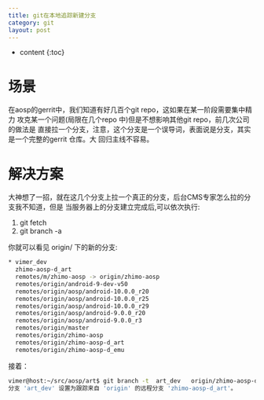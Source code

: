 ```yaml
---
title: git在本地追踪新建分支
category: git
layout: post
---
```

* content
{:toc}

# 场景
在aosp的gerrit中，我们知道有好几百个git repo，这如果在某一阶段需要集中精力
攻克某一个问题(局限在几个repo 中)但是不想影响其他git repo，前几次公司的做法是
直接拉一个分支，注意，这个分支是一个误导词，表面说是分支，其实是一个完整的gerrit
仓库。大 回归主线不容易。

# 解决方案
大神想了一招，就在这几个分支上拉一个真正的分支，后台CMS专家怎么拉的分支我不知道，但是
当服务器上的分支建立完成后,可以依次执行:

1. git fetch
2. git branch -a

你就可以看见 origin/ 下的新的分支:

```bash
* vimer_dev
  zhimo-aosp-d_art
  remotes/m/zhimo-aosp -> origin/zhimo-aosp
  remotes/origin/android-9-dev-v50
  remotes/origin/aosp/android-10.0.0_r20
  remotes/origin/aosp/android-10.0.0_r25
  remotes/origin/aosp/android-10.0.0_r29
  remotes/origin/aosp/android-9.0.0_r20
  remotes/origin/aosp/android-9.0.0_r3
  remotes/origin/master
  remotes/origin/zhimo-aosp
  remotes/origin/zhimo-aosp-d_art
  remotes/origin/zhimo-aosp-d_emu
```
接着：
```bash
vimer@host:~/src/aosp/art$ git branch -t  art_dev   origin/zhimo-aosp-d_art
分支 'art_dev' 设置为跟踪来自 'origin' 的远程分支 'zhimo-aosp-d_art'。
```


